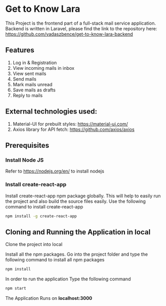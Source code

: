# Get to Know Lara

This Project is the frontend part of a full-stack mail service application.  
Backend is written in Laravel, please find the link to the repository here:
https://github.com/vadaszbence/get-to-know-lara-backend

## Features

1. Log in & Registration
2. View incoming mails in inbox
3. View sent mails 
4. Send mails
5. Mark mails unread
6. Save mails as drafts
7. Reply to mails

## External technologies used:

1. Material-UI for prebuilt styles: https://material-ui.com/
2. Axios library for API fetch: https://github.com/axios/axios 

## Prerequisites

### Install Node JS
Refer to https://nodejs.org/en/ to install nodejs

### Install create-react-app
Install create-react-app npm package globally. This will help to easily run the project and also build the source files easily. Use the following command to install create-react-app

```bash
npm install -g create-react-app
```

## Cloning and Running the Application in local

Clone the project into local

Install all the npm packages. Go into the project folder and type the following command to install all npm packages

```bash
npm install
```

In order to run the application Type the following command

```bash
npm start
```

The Application Runs on **localhost:3000**
